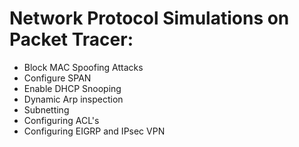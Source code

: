 # Network Protocol Simulations on Packet Tracer:
+	Block MAC Spoofing Attacks
+	Configure SPAN
+	Enable DHCP Snooping
+	Dynamic Arp inspection
+	Subnetting
+	Configuring ACL's
+	Configuring EIGRP and IPsec VPN
